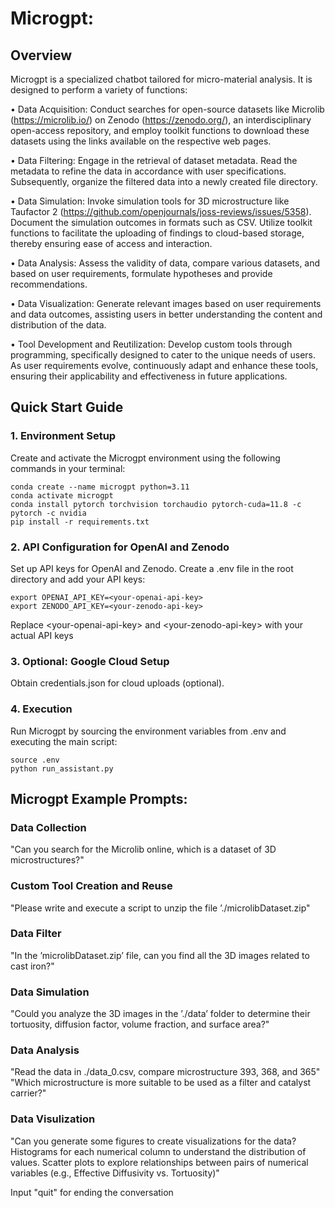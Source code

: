 # Microgpt: 

## Overview

Microgpt is a specialized chatbot tailored for micro-material analysis. It is designed to perform a variety of functions:

•	Data Acquisition: Conduct searches for open-source datasets like Microlib (https://microlib.io/) on Zenodo (https://zenodo.org/), an interdisciplinary open-access repository, and employ toolkit functions to download these datasets using the links available on the respective web pages.

•	Data Filtering: Engage in the retrieval of dataset metadata. Read the metadata to refine the data in accordance with user specifications. Subsequently, organize the filtered data into a newly created file directory.

•	Data Simulation: Invoke simulation tools for 3D microstructure like Taufactor 2 (https://github.com/openjournals/joss-reviews/issues/5358). Document the simulation outcomes in formats such as CSV. Utilize toolkit functions to facilitate the uploading of findings to cloud-based storage, thereby ensuring ease of access and interaction.

•	Data Analysis: Assess the validity of data, compare various datasets, and based on user requirements, formulate hypotheses and provide recommendations. 

•	Data Visualization: Generate relevant images based on user requirements and data outcomes, assisting users in better understanding the content and distribution of the data.

•	Tool Development and Reutilization: Develop custom tools through programming, specifically designed to cater to the unique needs of users.  As user requirements evolve, continuously adapt and enhance these tools, ensuring their applicability and effectiveness in future applications.


## Quick Start Guide

### 1. Environment Setup
Create and activate the Microgpt environment using the following commands in your terminal:

```
conda create --name microgpt python=3.11
conda activate microgpt
conda install pytorch torchvision torchaudio pytorch-cuda=11.8 -c pytorch -c nvidia
pip install -r requirements.txt
```

### 2. API Configuration for OpenAI and Zenodo

Set up API keys for OpenAI and Zenodo. Create a .env file in the root directory and add your API keys:

```plaintext
export OPENAI_API_KEY=<your-openai-api-key>
export ZENODO_API_KEY=<your-zenodo-api-key>
```
Replace &lt;your-openai-api-key&gt; and &lt;your-zenodo-api-key&gt; with your actual API keys

### 3. Optional: Google Cloud Setup
Obtain credentials.json for cloud uploads (optional).

### 4. Execution
Run Microgpt by sourcing the environment variables from .env and executing the main script:

```
source .env
python run_assistant.py
```


## Microgpt Example Prompts:
### Data Collection
"Can you search for the Microlib online, which is a dataset of 3D microstructures?"

### Custom Tool Creation and Reuse
"Please write and execute a script to unzip the file ’./microlibDataset.zip"

### Data Filter
"In the ’microlibDataset.zip’ file, can you find all the 3D images related to cast iron?"

### Data Simulation
"Could you analyze the 3D images in the ’./data’ folder to determine their tortuosity, diffusion
factor, volume fraction, and surface area?" 

### Data Analysis
"Read the data in ./data_0.csv, compare microstructure 393, 368, and 365"
"Which microstructure is more suitable to be used as a filter and catalyst carrier?"

### Data Visulization
"Can you generate some figures to create visualizations for the data?  Histograms for each numerical column to understand the distribution of values.  Scatter plots to explore relationships between pairs of numerical variables (e.g., Effective Diffusivity vs.  Tortuosity)"

Input "quit" for ending the conversation
